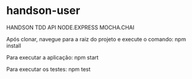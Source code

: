 # handson-user
HANDSON TDD API NODE.EXPRESS MOCHA.CHAI

Após clonar, navegue para a raiz do projeto e execute o comando:
npm install

Para executar a aplicação:
npm start

Para executar os testes:
npm test
